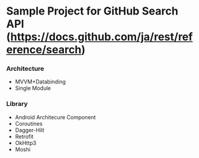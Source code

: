# Sample Project for GitHub Search API (https://docs.github.com/ja/rest/reference/search)

### Architecture
- MVVM+Databinding
- Single Module

### Library
- Android Architecure Component
- Coroutines
- Dagger-Hilt
- Retrofit 
- OkHttp3
- Moshi
